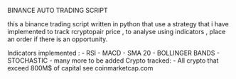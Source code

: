 BINANCE AUTO TRADING SCRIPT

this a binance trading script written in python that use a 
strategy that i have implemented to track rcryptopair price
, to analyse using indicators , place an order if there is
an opportunity.

Indicators implemented :
                        - RSI
                        - MACD
                        - SMA 20
                        - BOLLINGER BANDS
                        - STOCHASTIC
                        - many more to be added
Crypto tracked:
                - All crypto that exceed 800M$ of capital
                 see coinmarketcap.com 

